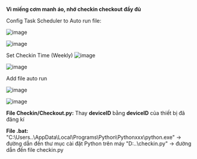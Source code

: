**Vì miếng cơm manh áo, nhớ checkin checkout đầy đủ**


Config Task Scheduler to Auto run file:

![image](https://github.com/user-attachments/assets/5a3a4a8a-9f41-40f4-8611-358bc2824e51)


![image](https://github.com/user-attachments/assets/c12f3a1b-3325-47d5-ba35-dc5c2f0d88be)

Set Checkin Time (Weekly)
![image](https://github.com/user-attachments/assets/8cbbb01f-5da7-4f91-a56d-2bb71004d0b4)

![image](https://github.com/user-attachments/assets/a4a39a3a-1a50-4b71-af14-054e4a162786)

Add file auto run

![image](https://github.com/user-attachments/assets/01cf7d0d-d4f7-49f2-8410-1cb69a41d3f6)

![image](https://github.com/user-attachments/assets/adb97865-569b-42d7-bd80-e9d93c093ab3)


**File Checkin/Checkout.py:**
Thay **deviceID** bằng **deviceID** của thiết bị đã đăng kí 

**File .bat:**
"C:\Users\..\AppData\Local\Programs\Python\Pythonxxx\python.exe" -> đường dẫn đến thư mục cài đặt Python trên máy
"D:\..\checkin.py" -> đường dẫn đến file checkin.py



